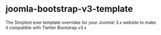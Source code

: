# joomla-bootstrap-v3-template
The Simplest ever template overrides for your Joomla! 3.x website to make it compatible with Twitter Bootstrap v3.x
